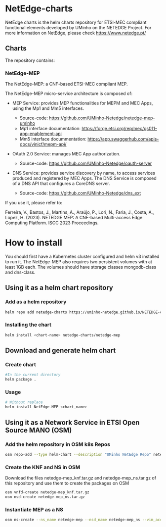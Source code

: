 # NetEdge-charts
NetEdge charts is the helm charts repository for ETSI-MEC compliant functional elements developed by UMinho on the NETEDGE Project.
For more information on NetEdge, please check https://www.netedge.pt/

## Charts

The repository contains:

### NetEdge-MEP
The NetEdge-MEP: a CNF-based ETSI-MEC compliant MEP.

The NetEdge-MEP micro-service architecture is composed of:

- MEP Service: provides MEP functionalities for MEPM and MEC Apps, using the Mp1 and Mm5 interfaces.
  - Source-code: https://github.com/UMinho-Netedge/netedge-mep-uminho
  - Mp1 interface documentation: https://forge.etsi.org/rep/mec/gs011-app-enablement-api
  - Mm5 interface docummentation: https://app.swaggerhub.com/apis-docs/vinicf/mepm-api/

- OAuth 2.0 Service:  manages MEC App authorization.
  - Source-code: https://github.com/UMinho-Netedge/oauth-server
  
- DNS Service: provides service discovery by name, to access services produced and registered by MEC Apps. The DNS Service is composed of a DNS API that configures a CoreDNS server.
  - Source-code: https://github.com/UMinho-Netedge/dns_ext

If you use it, please refer to:

Ferreira, V., Bastos, J., Martins, A., Araújo, P., Lori, N., Faria, J., Costa, A., López, H. (2023).
NETEDGE MEP: A CNF-based Multi-access Edge Computing Platform. 
ISCC 2023 Proceedings.

# How to install

You should first have a Kubernetes cluster configured and helm v3 installed to run it.
The NetEdge-MEP also requires two persistent volumes with at least 1GB each.
The volumes should have storage classes mongodb-class and dns-class.

## Using it as a helm chart repository

### Add as a helm repository
```bash
helm repo add netedge-charts https://uminho-netedge.github.io/NETEDGE-charts/
```
### Installing the chart
```bash
helm install <chart-name> netedge-charts/netedge-mep
```


## Download and generate helm chart
### Create chart
```bash
#In the current directory
helm package .
```
### Usage
```bash
# Without replace
helm install NetEdge-MEP <chart_name>
```

## Using it as a Network Service in ETSI Open Source MANO (OSM)
### Add the helm repository in OSM k8s Repos
```bash
osm repo-add --type helm-chart --description "UMinho NetEdge Repo" netedge-mep https://uminho-netedge.github.io/NETEDGE-charts/
```
### Create the KNF and NS in OSM
Download the files netedge-mep_knf.tar.gz and netedge-mep_ns.tar.gz of this repository and use them to create the packages on OSM
```bash
osm vnfd-create netedge-mep_knf.tar.gz
osm nsd-create netedge-mep_ns.tar.gz
```
### Instantiate MEP as a NS
```bash
osm ns-create --ns_name netedge-mep --nsd_name netedge-mep_ns --vim_account <VIM_NAME|VIM_ID>
```
